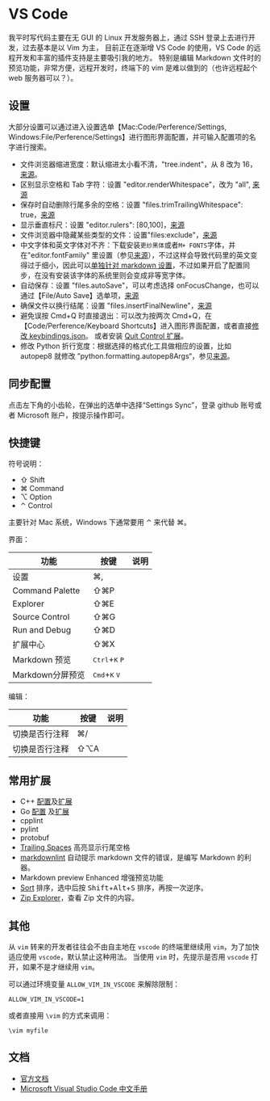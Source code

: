 # VS Code

我平时写代码主要在无 GUI 的 Linux 开发服务器上，通过 SSH 登录上去进行开发，过去基本是以 Vim 为主，
目前正在逐渐增 VS Code 的使用，VS Code 的远程开发和丰富的插件支持是主要吸引我的地方。
特别是编辑 Markdown 文件时的预览功能，非常方便，远程开发时，终端下的 vim 是难以做到的（也许远程起个 web 服务器可以？）。

## 设置

大部分设置可以通过进入设置选单【Mac:Code/Perference/Settings, Windows:File/Perference/Settings】进行图形界面配置，并可输入配置项的名字进行搜索。

- 文件浏览器缩进宽度：默认缩进太小看不清，"tree.indent"，从 8 改为 16，[来源](https://github.com/microsoft/vscode/issues/35447#issuecomment-455461013)。
- 区别显示空格和 Tab 字符：设置 "editor.renderWhitespace"，改为 "all", [来源](https://stackoverflow.com/a/30140625/364334)
- 保存时自动删除行尾多余的空格：设置 "files.trimTrailingWhitespace": true，[来源](https://stackoverflow.com/questions/30884131/remove-trailing-spaces-automatically-or-with-a-shortcut)
- 显示垂直标尺：设置 "editor.rulers": [80,100]，[来源](https://stackoverflow.com/a/29972073/364334)
- 文件浏览器中隐藏某些类型的文件：设置"files:exclude"，[来源](https://stackoverflow.com/a/30142299/364334)
- 中文字体和英文字体对不齐：下载安装`更纱黑体`或者`M+ FONTS`字体，并在"editor.fontFamily" 里设置（参见[来源](https://zhuanlan.zhihu.com/p/110945562)），不过这样会导致代码里的英文变得过于细小，因此可以[单独针对 markdown 设置](https://moe.best/gotagota/vscode-monospaced.html)，不过如果开启了配置同步，在没有安装该字体的系统里则会变成非等宽字体。
- 自动保存：设置 "files.autoSave"，可以考虑选择 onFocusChange，也可以通过【File/Auto Save】选单项，[来源](https://juejin.im/post/5cb87c6e6fb9a068a03af93a)
- 确保文件以换行结尾：设置 "files.insertFinalNewline"，[来源](https://stackoverflow.com/questions/44704968/visual-studio-code-insert-new-line-at-the-end-of-files)
- 避免误按 Cmd+Q 时直接退出：可以改为按两次 Cmd+Q，在【Code/Perference/Keyboard Shortcuts】进入图形界面配置，或者直接[修改 keybindings.json](https://github.com/microsoft/vscode/issues/14710#issuecomment-488114446)。
  或者安装 [Quit Control 扩展](https://marketplace.visualstudio.com/items?itemName=artdiniz.quitcontrol-vscode)。
- 修改 Python 折行宽度：根据选择的格式化工具做相应的设置，比如 autopep8 就修改 ”python.formatting.autopep8Args“，参见[来源](https://stackoverflow.com/questions/47406741/disable-auto-wrap-long-line-in-visual-studio-code)。

## 同步配置

点击左下角的小齿轮，在弹出的选单中选择“Settings Sync”，登录 github 账号或者 Microsoft 账户，按提示操作即可。

## 快捷键

符号说明：

- ⇧ Shift
- ⌘ Command
- ⌥ Option
- ⌃ Control

主要针对 Mac 系统，Windows 下通常要用 ⌃ 来代替 ⌘。

界面：

|功能             |按键    |说明   |
|----------------|-------|-------|
|设置            |⌘,
|Command Palette|⇧⌘P
|Explorer       |⇧⌘E
|Source Control |⇧⌘G
|Run and Debug  |⇧⌘D
|扩展中心         |⇧⌘X
|Markdown 预览   |<kbd>Ctrl</kbd>+<kbd>K</kbd> <kbd>P</kbd>
|Markdown分屏预览 |<kbd>Cmd</kbd>+<kbd>K</kbd> <kbd>V</kbd> | 

编辑：

|功能             |按键    |说明   |
|----------------|-------|-------|
|切换是否行注释     |⌘/
|切换是否行注释     |⇧⌥A


## 常用扩展

- C++ [配置](https://code.visualstudio.com/docs/languages/cpp)及[扩展](https://marketplace.visualstudio.com/items?itemName=ms-vscode.cpptools)
- Go [配置](https://code.visualstudio.com/docs/languages/go) 及[扩展](https://marketplace.visualstudio.com/items?itemName=golang.go)
- cpplint
- pylint
- protobuf
- [Trailing Spaces](https://marketplace.visualstudio.com/items?itemName=shardulm94.trailing-spaces) 高亮显示行尾空格
- [markdownlint](https://marketplace.visualstudio.com/items?itemName=DavidAnson.vscode-markdownlint) 自动提示 markdown 文件的错误，是编写 Markdown 的利器。
- Markdown preview Enhanced 增强预览功能
- [Sort](https://marketplace.visualstudio.com/items?itemName=henriiik.vscode-sort) 排序，选中后按 <kbd>Shift</kbd>+<kbd>Alt</kbd>+<kbd>S</kbd> 排序，再按一次逆序。
- [Zip Explorer](https://marketplace.visualstudio.com/items?itemName=slevesque.vscode-zipexplorer)，查看 Zip 文件的内容。

## 其他

从 `vim` 转来的开发者往往会不由自主地在 `vscode` 的终端里继续用 `vim`，为了加快适应使用 `vscode`，默认禁止这种用法。
当使用 `vim` 时，先提示是否用 `vscode` 打开，如果不是才继续用 `vim`。

可以通过环境变量 `ALLOW_VIM_IN_VSCODE` 来解除限制：

```shell
ALLOW_VIM_IN_VSCODE=1
```

或者直接用 `\vim` 的方式来调用：
```console
\vim myfile
```

## 文档

- [官方文档](https://code.visualstudio.com/docs)
- [Microsoft Visual Studio Code 中文手册](https://jeasonstudio.gitbooks.io/vscode-cn-doc/content/)


